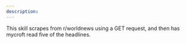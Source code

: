 ```yaml
---
description: 
---
```

This skill scrapes from r/worldnews using a GET request, and then has mycroft read five of the headlines.
